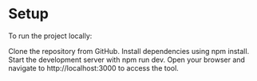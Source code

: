 # Setup


To run the project locally:

Clone the repository from GitHub.
Install dependencies using npm install.
Start the development server with npm run dev.
Open your browser and navigate to http://localhost:3000 to access the tool.
